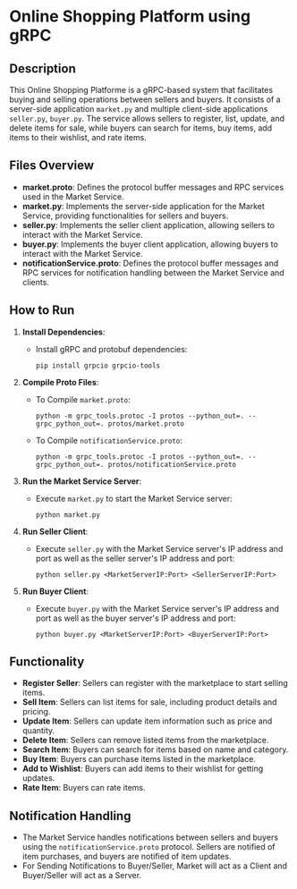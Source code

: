 # Online Shopping Platform using gRPC

## Description

This Online Shopping Platforme is a gRPC-based system that facilitates buying and selling operations between sellers and buyers. It consists of a server-side application `market.py` and multiple client-side applications `seller.py`, `buyer.py`. The service allows sellers to register, list, update, and delete items for sale, while buyers can search for items, buy items, add items to their wishlist, and rate items.

## Files Overview

- **market.proto**: Defines the protocol buffer messages and RPC services used in the Market Service.
- **market.py**: Implements the server-side application for the Market Service, providing functionalities for sellers and buyers.
- **seller.py**: Implements the seller client application, allowing sellers to interact with the Market Service.
- **buyer.py**: Implements the buyer client application, allowing buyers to interact with the Market Service.
- **notificationService.proto**: Defines the protocol buffer messages and RPC services for notification handling between the Market Service and clients.

## How to Run

1. **Install Dependencies**:
   - Install gRPC and protobuf dependencies:
     ```
     pip install grpcio grpcio-tools
     ```

2. **Compile Proto Files**:
   - To Compile `market.proto`:
     ```
     python -m grpc_tools.protoc -I protos --python_out=. --grpc_python_out=. protos/market.proto
     ```

   - To Compile `notificationService.proto`:
     ```
     python -m grpc_tools.protoc -I protos --python_out=. --grpc_python_out=. protos/notificationService.proto
     ```

3. **Run the Market Service Server**:
   - Execute `market.py` to start the Market Service server:
     ```
     python market.py
     ```

4. **Run Seller Client**:
   - Execute `seller.py` with the Market Service server's IP address and port as well as the seller server's IP address and port:
     ```
     python seller.py <MarketServerIP:Port> <SellerServerIP:Port>
     ```

5. **Run Buyer Client**:
   - Execute `buyer.py` with the Market Service server's IP address and port as well as the buyer server's IP address and port:
     ```
     python buyer.py <MarketServerIP:Port> <BuyerServerIP:Port>
     ```

## Functionality

- **Register Seller**: Sellers can register with the marketplace to start selling items.
- **Sell Item**: Sellers can list items for sale, including product details and pricing.
- **Update Item**: Sellers can update item information such as price and quantity.
- **Delete Item**: Sellers can remove listed items from the marketplace.
- **Search Item**: Buyers can search for items based on name and category.
- **Buy Item**: Buyers can purchase items listed in the marketplace.
- **Add to Wishlist**: Buyers can add items to their wishlist for getting updates.
- **Rate Item**: Buyers can rate items.

## Notification Handling

- The Market Service handles notifications between sellers and buyers using the `notificationService.proto` protocol. Sellers are notified of item purchases, and buyers are notified of item updates.
- For Sending Notifications to Buyer/Seller, Market will act as a Client and Buyer/Seller will act as a Server.
